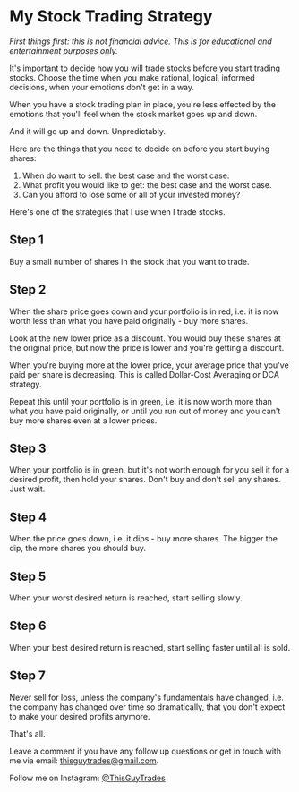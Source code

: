 # My Stock Trading Strategy

_First things first: this is not financial advice. This is for educational and entertainment purposes only._

It's important to decide how you will trade stocks before you start trading stocks. Choose the time when you make rational, logical, informed decisions, when your emotions don't get in a way.

When you have a stock trading plan in place, you're less effected by the emotions that you'll feel when the stock market goes up and down.

And it will go up and down. Unpredictably.

Here are the things that you need to decide on before you start buying shares:
1. When do want to sell: the best case and the worst case.
2. What profit you would like to get: the best case and the worst case.
3. Can you afford to lose some or all of your invested money?

Here's one of the strategies that I use when I trade stocks.

## Step 1

Buy a small number of shares in the stock that you want to trade.

## Step 2

When the share price goes down and your portfolio is in red, i.e. it is now worth less than what you have paid originally - buy more shares.

Look at the new lower price as a discount. You would buy these shares at the original price, but now the price is lower and you're getting a discount.

When you're buying more at the lower price, your average price that you've paid per share is decreasing. This is called Dollar-Cost Averaging or DCA strategy.

Repeat this until your portfolio is in green, i.e. it is now worth more than what you have paid originally, or until you run out of money and you can't buy more shares even at a lower prices.

## Step 3

When your portfolio is in green, but it's not worth enough for you sell it for a desired profit, then hold your shares. Don't buy and don't sell any shares. Just wait.

## Step 4

When the price goes down, i.e. it dips - buy more shares. The bigger the dip, the more shares you should buy.

## Step 5

When your worst desired return is reached, start selling slowly.

## Step 6

When your best desired return is reached, start selling faster until all is sold.

## Step 7

Never sell for loss, unless the company's fundamentals have changed, i.e. the company has changed over time so dramatically, that you don't expect to make your desired profits anymore.

That's all.

Leave a comment if you have any follow up questions or get in touch with me via email: [thisguytrades@gmail.com](mailto:thisguytrades@gmail.com).

Follow me on Instagram: [@ThisGuyTrades](https://www.instagram.com/thisguytrades/)
